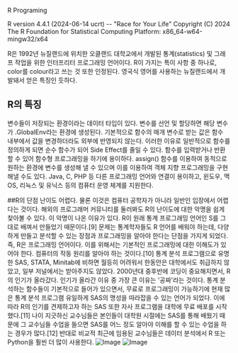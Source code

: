 R Programing

R version 4.4.1 (2024-06-14 ucrt) -- "Race for Your Life"
Copyright (C) 2024 The R Foundation for Statistical Computing
Platform: x86_64-w64-mingw32/x64


R은 1992년 뉴질랜드에 위치한 오클랜드 대학교에서 개발된 통계(statistics) 및 그래프 작업을 위한 인터프리터 프로그래밍 언어이다. R이 가지는 특이 사항 중 하나로, color를 colour라고 쓰는 것 또한 인정된다. 영국식 영어를 사용하는 뉴질랜드에서 개발돼서 얻은 특징인 듯하다.
## R의 특징
변수들이 저장되는 환경이라는 데이터 타입이 있다.
변수를 선언 및 할당하면 해당 변수가 .GlobalEnv라는 환경에 생성된다.
기본적으로 함수의 매개 변수로 받는 값은 함수 내부에서 값을 변경하더라도 외부에 반영되지 않는다. 이러한 이유로 일반적으로 함수를 정의하게 되면 순수 함수가 되어 Side Effect를 줄일 수 있다.
함수를 입력받거나 반환할 수 있어 함수형 프로그래밍을 하기에 용이하다.
assign() 함수를 이용하여 동적으로 원하는 환경에 변수를 생성해 낼 수 있으며 이를 이용하여 객체 지향 프로그래밍을 구현해낼 수도 있다.
Java, C, PHP 등 다른 프로그래밍 언어와 연결이 용이하고, 윈도우, 맥 OS, 리눅스 및 유닉스 등의 컴퓨터 운영 체계를 지원한다.


##R의 단점
난이도
어렵다. 물론 이것은 컴퓨터 공학자가 아니라 일반인 입장에서 어렵다는 것이다. 해외의 프로그래머 커뮤니티를 둘러봐도 R의 난이도에 대한 악명을 쉽게 찾아볼 수 있다. 이 악명이 나온 이유가 있다. R이 원래 통계 프로그래밍 언어인 S를 그대로 배껴서 만들었기 때문이다.[9] 문제는 통계학자들도 R 언어를 배워야 하는데, 다양하게 만들고 분석할 수 있는 장점과 프로그래밍을 알아야 한다는 단점을 가지게 되었다. 즉, R은 프로그래밍 언어이다. 이를 위해서는 기본적인 프로그래밍에 대한 이해도가 있어야 한다. 컴퓨터의 작동 원리를 알아야 하는 것이다.[10] 통계 분석 프로그램으로 유명한 SAS, STATA, Minitab에 비하면 월등히 어려워서 한동안은 대학에서도 취급하지 않았고, 일부 저널에서는 받아주지도 않았다. 2000년대 중후반에 코딩이 중요해지면서, R의 인기가 올라갔다. 인기가 올라간 이유 중 가장 큰 이유는 '공짜'라는 것이다. 통계 분석하는 함수들이 기본적으로 들어가 있으면서, 무료로 프로그래밍이 가능하기에 현재 많은 통계 분석 프로그램 유일하게 SAS의 명성을 따라잡을 수 있는 언어가 되었다. 이에 따라 R의 인기를 견제하고자 하는 SAS 또한 자사 프로그램을 대학에 무료 배포를 시작했다.[11] 나이 지긋하신 교수님들은 본인들이 대학원 시절에는 SAS를 통해 배웠기 때문에 그 교수님들 수업을 들으면 SAS를 어느 정도 알아야 이해를 할 수 있는 수업을 하는 경우가 많다.[12] 반대로 비교적 최근에 임용된 교수님들은 데이터 분석에서 R 또는 Python을 훨씬 더 많이 사용한다.
![Image](https://github.com/user-attachments/assets/fdf08e71-56c0-4e06-9687-534050611da1)
![Image](https://github.com/user-attachments/assets/fdf08e71-56c0-4e06-9687-534050611da1)
